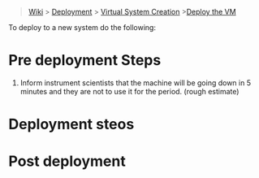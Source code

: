 > [Wiki](Home) > [Deployment](Deployment) > [Virtual System Creation](Virtual-System-Creation) >[Deploy the VM](Deploy-the-VM)

To deploy to a new system do the following:

# Pre deployment Steps

1. Inform instrument scientists that the machine will be going down in 5 minutes and they are not to use it for the period. (rough estimate)

# Deployment steos

# Post deployment
